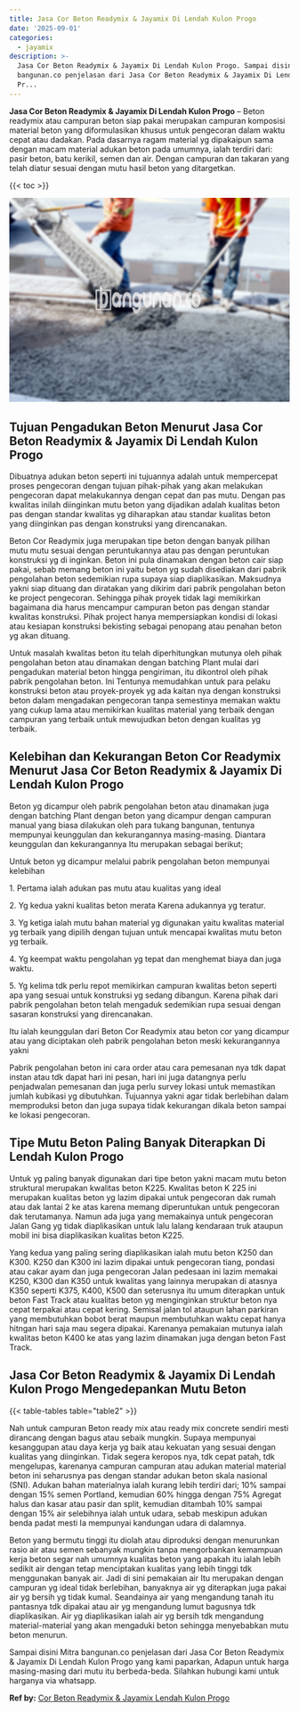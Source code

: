 ```yaml
---
title: Jasa Cor Beton Readymix & Jayamix Di Lendah Kulon Progo
date: '2025-09-01'
categories:
  - jayamix
description: >-
  Jasa Cor Beton Readymix & Jayamix Di Lendah Kulon Progo. Sampai disini Mitra
  bangunan.co penjelasan dari Jasa Cor Beton Readymix & Jayamix Di Lendah Kulon
  Pr...
---
```


**Jasa Cor Beton Readymix & Jayamix Di Lendah Kulon Progo** – Beton readymix atau campuran beton siap pakai merupakan campuran komposisi material beton yang diformulasikan khusus untuk pengecoran dalam waktu cepat atau dadakan. Pada dasarnya ragam material yg dipakaipun sama dengan macam material adukan beton pada umumnya, ialah terdiri dari: pasir beton, batu kerikil, semen dan air. Dengan campuran dan takaran yang telah diatur sesuai dengan mutu hasil beton yang ditargetkan.

{{< toc >}}

![Jasa Cor Beton Readymix & Jayamix Di Lendah Kulon Progo](/images/jasa-cor-readymix-04.png)

## Tujuan Pengadukan Beton Menurut Jasa Cor Beton Readymix & Jayamix Di Lendah Kulon Progo

Dibuatnya adukan beton seperti ini tujuannya adalah untuk mempercepat proses pengecoran dengan tujuan pihak-pihak yang akan melakukan pengecoran dapat melakukannya dengan cepat dan pas mutu. Dengan pas kwalitas inilah diinginkan mutu beton yang dijadikan adalah kualitas beton pas dengan standar kwalitas yg diharapkan atau standar kualitas beton yang diinginkan pas dengan konstruksi yang direncanakan.

Beton Cor Readymix juga merupakan tipe beton dengan banyak pilihan mutu mutu sesuai dengan peruntukannya atau pas dengan peruntukan konstruksi yg di inginkan. Beton ini pula dinamakan dengan beton cair siap pakai, sebab memang beton ini yaitu beton yg sudah disediakan dari pabrik pengolahan beton sedemikian rupa supaya siap diaplikasikan. Maksudnya yakni siap dituang dan diratakan yang dikirim dari pabrik pengolahan beton ke project pengecoran. Sehingga pihak proyek tidak lagi memikirkan bagaimana dia harus mencampur campuran beton pas dengan standar kwalitas konstruksi. Pihak project hanya mempersiapkan kondisi di lokasi atau kesiapan konstruksi bekisting sebagai penopang atau penahan beton yg akan dituang.

Untuk masalah kwalitas beton itu telah diperhitungkan mutunya oleh pihak pengolahan beton atau dinamakan dengan batching Plant mulai dari pengadukan material beton hingga pengiriman, itu dikontrol oleh pihak pabrik pengolahan beton. Ini Tentunya memudahkan untuk para pelaku konstruksi beton atau proyek-proyek yg ada kaitan nya dengan konstruksi beton dalam mengadakan pengecoran tanpa semestinya memakan waktu yang cukup lama atau memikirkan kualitas material yang terbaik dengan campuran yang terbaik untuk mewujudkan beton dengan kualitas yg terbaik.

## Kelebihan dan Kekurangan Beton Cor Readymix Menurut Jasa Cor Beton Readymix & Jayamix Di Lendah Kulon Progo

Beton yg dicampur oleh pabrik pengolahan beton atau dinamakan juga dengan batching Plant dengan beton yang dicampur dengan campuran manual yang biasa dilakukan oleh para tukang bangunan, tentunya mempunyai keunggulan dan kekurangannya masing-masing. Diantara keunggulan dan kekurangannya Itu merupakan sebagai berikut;

Untuk beton yg dicampur melalui pabrik pengolahan beton mempunyai kelebihan

1\. Pertama ialah adukan pas mutu atau kualitas yang ideal

2\. Yg kedua yakni kualitas beton merata Karena adukannya yg teratur.

3\. Yg ketiga ialah mutu bahan material yg digunakan yaitu kwalitas material yg terbaik yang dipilih dengan tujuan untuk mencapai kwalitas mutu beton yg terbaik.

4\. Yg keempat waktu pengolahan yg tepat dan menghemat biaya dan juga waktu.

5\. Yg kelima tdk perlu repot memikirkan campuran kwalitas beton seperti apa yang sesuai untuk konstruksi yg sedang dibangun. Karena pihak dari pabrik pengolahan beton telah mengaduk sedemikian rupa sesuai dengan sasaran konstruksi yang direncanakan.

Itu ialah keunggulan dari Beton Cor Readymix atau beton cor yang dicampur atau yang diciptakan oleh pabrik pengolahan beton meski kekurangannya yakni

Pabrik pengolahan beton ini cara order atau cara pemesanan nya tdk dapat instan atau tdk dapat hari ini pesan, hari ini juga datangnya perlu penjadwalan pemesanan dan juga perlu survey lokasi untuk memastikan jumlah kubikasi yg dibutuhkan. Tujuannya yakni agar tidak berlebihan dalam memproduksi beton dan juga supaya tidak kekurangan dikala beton sampai ke lokasi pengecoran.

## Tipe Mutu Beton Paling Banyak Diterapkan Di Lendah Kulon Progo

Untuk yg paling banyak digunakan dari tipe beton yakni macam mutu beton struktural merupakan kwalitas beton K225. Kwalitas beton K 225 ini merupakan kualitas beton yg lazim dipakai untuk pengecoran dak rumah atau dak lantai 2 ke atas karena memang diperuntukan untuk pengecoran dak terutamanya. Namun ada juga yang memakainya untuk pengecoran Jalan Gang yg tidak diaplikasikan untuk lalu lalang kendaraan truk ataupun mobil ini bisa diaplikasikan kualitas beton K225.

Yang kedua yang paling sering diaplikasikan ialah mutu beton K250 dan K300. K250 dan K300 ini lazim dipakai untuk pengecoran tiang, pondasi atau cakar ayam dan juga pengecoran Jalan pedesaan ini lazim memakai K250, K300 dan K350 untuk kwalitas yang lainnya merupakan di atasnya K350 seperti K375, K400, K500 dan seterusnya itu umum diterapkan untuk beton Fast Track atau kualitas beton yg menginginkan struktur beton nya cepat terpakai atau cepat kering. Semisal jalan tol ataupun lahan parkiran yang membutuhkan bobot berat maupun membutuhkan waktu cepat hanya hitngan hari saja mau segera dipakai. Karenanya pemakaian mutunya ialah kwalitas beton K400 ke atas yang lazim dinamakan juga dengan beton Fast Track.

## Jasa Cor Beton Readymix & Jayamix Di Lendah Kulon Progo Mengedepankan Mutu Beton

{{< table-tables table="table2" >}}

Nah untuk campuran Beton ready mix atau ready mix concrete sendiri mesti dirancang dengan bagus atau sebaik mungkin. Supaya mempunyai kesanggupan atau daya kerja yg baik atau kekuatan yang sesuai dengan kualitas yang diinginkan. Tidak segera keropos nya, tdk cepat patah, tdk mengelupas, karenanya campuran campuran atau adukan material material beton ini seharusnya pas dengan standar adukan beton skala nasional (SNI). Adukan bahan materialnya ialah kurang lebih terdiri dari; 10% sampai dengan 15% semen Portland, kemudian 60% hingga dengan 75% Agregat halus dan kasar atau pasir dan split, kemudian ditambah 10% sampai dengan 15% air selebihnya ialah untuk udara, sebab meskipun adukan benda padat mesti Ia mempunyai kandungan udara di dalamnya.

Beton yang bermutu tinggi itu diolah atau diproduksi dengan menurunkan rasio air atau semen sebanyak mungkin tanpa mengorbankan kemampuan kerja beton segar nah umumnya kualitas beton yang apakah itu ialah lebih sedikit air dengan tetap menciptakan kualitas yang lebih tinggi tdk menggunakan banyak air. Jadi di sini pemakaian air Itu merupakan dengan campuran yg ideal tidak berlebihan, banyaknya air yg diterapkan juga pakai air yg bersih yg tidak kumal. Seandainya air yang mengandung tanah itu pantasnya tdk dipakai atau air yg mengandung lumut bagusnya tdk diaplikasikan. Air yg diaplikasikan ialah air yg bersih tdk mengandung material-material yang akan mengaduki beton sehingga menyebabkan mutu beton menurun.

Sampai disini Mitra bangunan.co penjelasan dari Jasa Cor Beton Readymix & Jayamix Di Lendah Kulon Progo yang kami paparkan, Adapun untuk harga masing-masing dari mutu itu berbeda-beda. Silahkan hubungi kami untuk harganya via whatsapp.

**Ref by:** [Cor Beton Readymix & Jayamix Lendah Kulon Progo](https://id.wikipedia.org/wiki/Cor)
